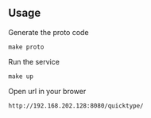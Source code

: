 ## Usage

Generate the proto code

```
make proto
```

Run the service

```
make up
```

Open url in your brower

```
http://192.168.202.128:8080/quicktype/
```


